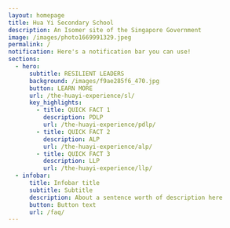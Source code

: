 ```yaml
---
layout: homepage
title: Hua Yi Secondary School
description: An Isomer site of the Singapore Government
image: /images/photo1669991329.jpeg
permalink: /
notification: Here's a notification bar you can use!
sections:
  - hero:
      subtitle: RESILIENT LEADERS
      background: /images/f9ae285f6_470.jpg
      button: LEARN MORE
      url: /the-huayi-experience/sl/
      key_highlights:
        - title: QUICK FACT 1
          description: PDLP
          url: /the-huayi-experience/pdlp/
        - title: QUICK FACT 2
          description: ALP
          url: /the-huayi-experience/alp/
        - title: QUICK FACT 3
          description: LLP
          url: /the-huayi-experience/llp/
  - infobar:
      title: Infobar title
      subtitle: Subtitle
      description: About a sentence worth of description here
      button: Button text
      url: /faq/
---
```

